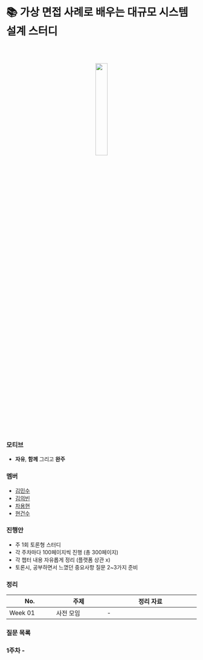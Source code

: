 # 📚 가상 면접 사례로 배우는 대규모 시스템 설계 스터디

<br>
<br>

<p align="center">
	<img src="https://user-images.githubusercontent.com/76584547/223130312-318dd7f5-f884-447a-80e2-922dc7512086.png" width="25%" height="25%"/>
</p>

### 모티브
+ **자유**, **함께** 그리고 **완주**

### 멤버
+ [김민수](https://github.com/minsoozz)
+ [김의빈](https://github.com/JoeCP17)
+ [차용현]()
+ [현건수](https://github.com/hgs-study)

### 진행안
+ 주 1회 토론형 스터디
+ 각 주차마다 100페이지씩 진행 (총 300페이지)
+ 각 챕터 내용 자유롭게 정리 (플랫폼 상관 x)
+ 토론시, 공부하면서 느꼈던 중요사항 질문 2~3가지 준비

### 정리
|No. <img width=150/>|주제 <img width=200/>| 정리 자료 <img width=400/>|
|---|---|---|
|Week 01|사전 모임| - |


### 질문 목록
### 1주차 - 
    
